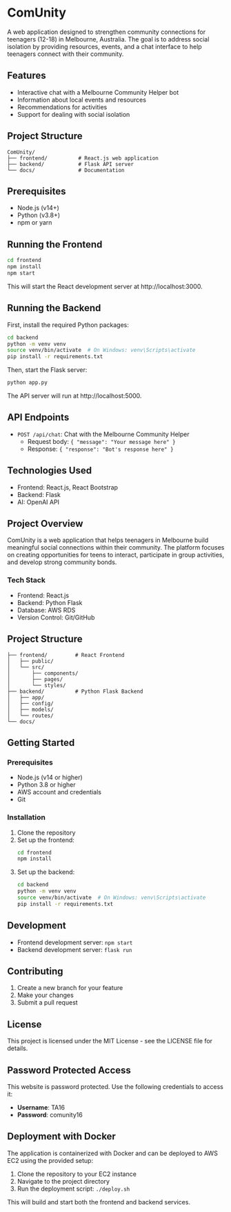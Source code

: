 # ComUnity

A web application designed to strengthen community connections for teenagers (12-18) in Melbourne, Australia. The goal is to address social isolation by providing resources, events, and a chat interface to help teenagers connect with their community.

## Features

- Interactive chat with a Melbourne Community Helper bot
- Information about local events and resources
- Recommendations for activities
- Support for dealing with social isolation

## Project Structure

```
ComUnity/
├── frontend/          # React.js web application
├── backend/           # Flask API server
└── docs/              # Documentation
```

## Prerequisites

- Node.js (v14+)
- Python (v3.8+)
- npm or yarn

## Running the Frontend

```bash
cd frontend
npm install
npm start
```

This will start the React development server at http://localhost:3000.

## Running the Backend

First, install the required Python packages:

```bash
cd backend
python -m venv venv
source venv/bin/activate  # On Windows: venv\Scripts\activate
pip install -r requirements.txt
```

Then, start the Flask server:

```bash
python app.py
```

The API server will run at http://localhost:5000.

## API Endpoints

- `POST /api/chat`: Chat with the Melbourne Community Helper
  - Request body: `{ "message": "Your message here" }`
  - Response: `{ "response": "Bot's response here" }`

## Technologies Used

- Frontend: React.js, React Bootstrap
- Backend: Flask
- AI: OpenAI API

## Project Overview

ComUnity is a web application that helps teenagers in Melbourne build meaningful social connections within their community. The platform focuses on creating opportunities for teens to interact, participate in group activities, and develop strong community bonds.

### Tech Stack

- Frontend: React.js
- Backend: Python Flask
- Database: AWS RDS
- Version Control: Git/GitHub

## Project Structure

```
├── frontend/         # React Frontend
│   ├── public/
│   └── src/
│       ├── components/
│       ├── pages/
│       └── styles/
├── backend/          # Python Flask Backend
│   ├── app/
│   ├── config/
│   ├── models/
│   └── routes/
└── docs/
```

## Getting Started

### Prerequisites

- Node.js (v14 or higher)
- Python 3.8 or higher
- AWS account and credentials
- Git

### Installation

1. Clone the repository
2. Set up the frontend:
   ```bash
   cd frontend
   npm install
   ```
3. Set up the backend:
   ```bash
   cd backend
   python -m venv venv
   source venv/bin/activate  # On Windows: venv\Scripts\activate
   pip install -r requirements.txt
   ```

## Development

- Frontend development server: `npm start`
- Backend development server: `flask run`

## Contributing

1. Create a new branch for your feature
2. Make your changes
3. Submit a pull request

## License

This project is licensed under the MIT License - see the LICENSE file for details.

## Password Protected Access

This website is password protected. Use the following credentials to access it:

- **Username**: TA16
- **Password**: comunity16

## Deployment with Docker

The application is containerized with Docker and can be deployed to AWS EC2 using the provided setup:

1. Clone the repository to your EC2 instance
2. Navigate to the project directory
3. Run the deployment script: `./deploy.sh`

This will build and start both the frontend and backend services. 